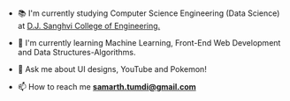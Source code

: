 <!-- Brief Description -->
- 📚 I'm currently studying Computer Science Engineering (Data Science) at [D.J. Sanghvi College of Engineering.](https://www.djsce.ac.in/)
  
- 🌱 I'm currently learning Machine Learning, Front-End Web Development and Data Structures-Algorithms.
  
- 💬 Ask me about UI designs, YouTube and Pokemon!
  
- 📫 How to reach me **samarth.tumdi@gmail.com**